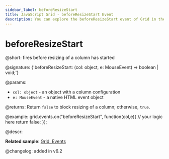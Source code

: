 ```yaml
---
sidebar_label: beforeResizeStart
title: JavaScript Grid - beforeResizeStart Event 
description: You can explore the beforeResizeStart event of Grid in the documentation of the DHTMLX JavaScript UI library. Browse developer guides and API reference, try out code examples and live demos, and download a free 30-day evaluation version of DHTMLX Suite.
---
```


# beforeResizeStart

@short: fires before resizing of a column has started

@signature: {'beforeResizeStart: (col: object, e: MouseEvent) => boolean | void;'}

@params:
- `col: object` - an object with a column configuration
- `e: MouseEvent` - a native HTML event object

@returns:
Return `false` to block resizing of a column; otherwise, `true`.

@example:
grid.events.on("beforeResizeStart", function(col,e){
    // your logic here
    return false;
});

@descr:

**Related sample**: [Grid. Events](https://snippet.dhtmlx.com/9zeyp4ds)

@changelog:
added in v6.2
